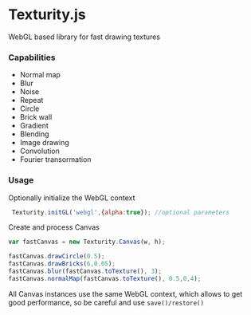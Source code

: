 Texturity.js
===
WebGL based library for fast drawing textures

### Capabilities

- Normal map
- Blur
- Noise
- Repeat
- Circle
- Brick wall
- Gradient
- Blending
- Image drawing
- Convolution
- Fourier transormation

### Usage

Optionally initialize the WebGL context

```js
 Texturity.initGL('webgl',{alpha:true}); //optional parameters
```

Create and process Canvas

```js
var fastCanvas = new Texturity.Canvas(w, h);

fastCanvas.drawCircle(0.5);
fastCanvas.drawBricks(6,0.05);
fastCanvas.blur(fastCanvas.toTexture(), 3);
fastCanvas.normalMap(fastCanvas.toTexture(), 0.5,0,4);
```

 All Canvas instances use the same WebGL context, which allows to get good performance, so be careful and use `save()/restore()`


